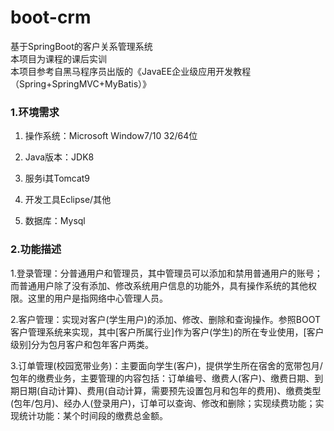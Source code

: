 # boot-crm

基于SpringBoot的客户关系管理系统<br>
本项目为课程的课后实训<br>
本项目参考自黑马程序员出版的《JavaEE企业级应用开发教程（Spring+SpringMVC+MyBatis）》

### 1.环境需求

1. 操作系统：Microsoft Window7/10  32/64位

2. Java版本：JDK8

3. 服务i其Tomcat9

4. 开发工具Eclipse/其他
5. 数据库：Mysql

### 2.功能描述

1.登录管理：分普通用户和管理员，其中管理员可以添加和禁用普通用户的账号；而普通用户除了没有添加、修改系统用户信息的功能外，具有操作系统的其他权限。这里的用户是指网络中心管理人员。

2.客户管理：实现对客户(学生用户)的添加、修改、删除和查询操作。参照BOOT客户管理系统来实现，其中[客户所属行业]作为客户(学生)的所在专业使用，[客户级别]分为包月客户和包年客户两类。

3.订单管理(校园宽带业务)：主要面向学生(客户)，提供学生所在宿舍的宽带包月/包年的缴费业务，主要管理的内容包括：订单编号、缴费人(客户)、缴费日期、到期日期(自动计算)、费用(自动计算，需要预先设置包月和包年的费用)、缴费类型(包年/包月)、经办人(登录用户)，订单可以查询、修改和删除；实现续费功能；实现统计功能：某个时间段的缴费总金额。
